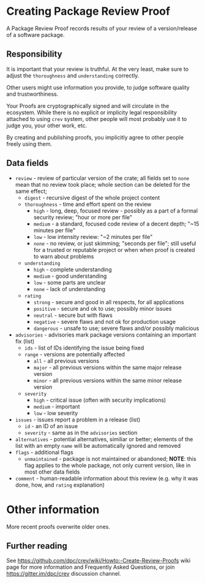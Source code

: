 # Creating Package Review Proof

A Package Review Proof records results of your review of a version/release
of a software package.

## Responsibility

It is important that your review is truthful. At the very least, make sure
to adjust the `thoroughness` and `understanding` correctly.

Other users might use information you provide, to judge software quality
and trustworthiness.

Your Proofs are cryptographically signed and will circulate in the ecosystem.
While there is no explicit or implicity legal responsibility attached to
using `crev` system, other people will most probably use it to judge you,
your other work, etc.

By creating and publishing proofs, you implicitly agree to other people freely using them.

## Data fields

* `review` - review of particular version of the crate; all fields set to `none`
  mean that no review took place; whole section can be deleted for the same effect;
  * `digest` - recursive digest of the whole project content
  * `thoroughness` - time and effort spent on the review
    * `high` - long, deep, focused review - possibly as a part of a formal
               security review; "hour or more per file"
    * `medium` - a standard, focused code review of a decent depth;
                 "~15 minutes per file"
    * `low` - low intensity review: "~2 minutes per file"
    * `none` - no review, or just skimming; "seconds per file";
               still useful for a trusted or reputable project
               or when when proof is created to warn about problems
  * `understanding`
    * `high` - complete understanding
    * `medium` - good understanding
    * `low` - some parts are unclear
    * `none` - lack of understanding
  * `rating`
    * `strong` - secure and good in all respects, for all applications
    * `positive` - secure and ok to use; possibly minor issues
    * `neutral` - secure but with flaws
    * `negative` - severe flaws and not ok for production usage
    * `dangerous` - unsafe to use; severe flaws and/or possibly malicious
* `advisories` - advisories mark package versions containing an important fix (list)
    * `ids` - list of IDs identifying the issue being fixed
    * `range` - versions are potentially affected
      * `all` - all previous versions
      * `major` - all previous versions within the same major release version
      * `minor` - all previous versions within the same minor release version
    * `severity`
      * `high` - critical issue (often with security implications)
      * `medium` - important
      * `low` - low severity
* `issues` - issues report a problem in a release (list)
    * `id` - an ID of an issue
    * `severity` - same as in the `advisories` section
* `alternatives` - potential alternatives, similiar or better; elements
  of the list with an empty `name` will be automatically ignored and removed
* `flags` - additional flags
  * `unmaintained` - package is not maintained or abandoned; **NOTE**: this
    flag applies to the whole package, not only current version, like in most
    other data fields
* `comment` - human-readable information about this review
              (e.g. why it was done, how, and `rating` explanation)

# Other information

More recent proofs overwrite older ones.

## Further reading

See https://github.com/dpc/crev/wiki/Howto:-Create-Review-Proofs wiki
page for more information and Frequently Asked Questions, or join
https://gitter.im/dpc/crev discussion channel.
